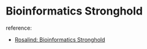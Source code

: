 # Bioinformatics Stronghold

reference:
- [Rosalind: Bioinformatics Stronghold](https://rosalind.info/problems/list-view/)